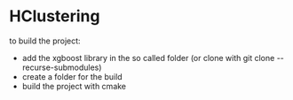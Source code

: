 # HClustering

to build the project:
- add the xgboost library in the so called folder (or clone with git clone --recurse-submodules)
- create a folder for the build
- build the project with cmake
